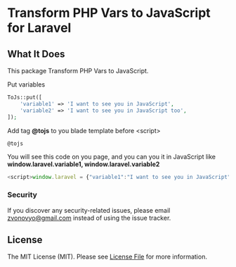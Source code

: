 # Transform PHP Vars to JavaScript for Laravel


## What It Does
This package Transform PHP Vars to JavaScript.


Put variables
```php
ToJs::put([
    'variable1' => 'I want to see you in JavaScript',
    'variable2' => 'I want to see you in JavaScript too',
]);
```

Add tag <b>@tojs</b> to you blade template before \<script\>
```blade
@tojs
```

You will see this code on you page, and you can you it in JavaScript like <b>window.laravel.variable1, window.laravel.variable2</b>
```javascript
<script>window.laravel = {"variable1":"I want to see you in JavaScript","variable2":"I want to see you in JavaScript too"};</script>
```

### Security

If you discover any security-related issues, please email [zvonovyo@gmail.com](mailto:zvonovyo@gmail.com) instead of using the issue tracker.

## License

The MIT License (MIT). Please see [License File](LICENSE.md) for more information.
